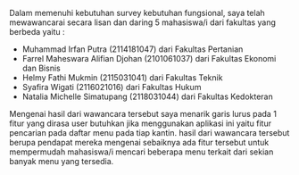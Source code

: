 Dalam memenuhi kebutuhan survey kebutuhan fungsional, saya telah mewawancarai secara lisan dan daring 5 mahasiswa/i dari fakultas yang berbeda yaitu :
- Muhammad Irfan Putra (2114181047) dari Fakultas Pertanian
- Farrel Maheswara Alifian Djohan (2101061037) dari Fakultas Ekonomi dan Bisnis
- Helmy Fathi Mukmin (2115031041) dari Fakultas Teknik
- Syafira Wigati (2116021016) dari Fakultas Hukum
- Natalia Michelle Simatupang (2118031044) dari Fakultas Kedokteran

Mengenai hasil dari wawancara tersebut saya menarik garis lurus pada 1 fitur yang dirasa user butuhkan jika menggunakan aplikasi ini yaitu fitur pencarian pada daftar menu pada tiap kantin. hasil dari wawancara tersebut berupa pendapat mereka mengenai sebaiknya ada fitur tersebut untuk mempermudah mahasiswa/i mencari beberapa menu terkait dari sekian banyak menu yang tersedia.

